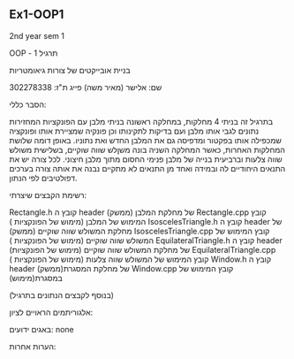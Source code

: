 ## Ex1-OOP1
2nd year sem 1

OOP - תרגיל 1

בניית אובייקטים של צורות גיאומטריות

שם: אלישר (מאיר משה) פייג
ת"ז: 302278338

הסבר כללי:

בתרגיל זה בניתי 4 מחלקות, במחלקה ראשונה בניתי מלבן 
עם הפונקציות המחזירות נתונים לגבי אותו מלבן ועם בדיקות
 לתקינותו וכן פונקיה שמציירת אותו ופונקציה שמכפילה אותו
בפקטור ומדפיסה גם את המלבן החדש ואת נתוניו.
באופן דומה שלושת המחלקות האחרות, כאשר המחלקה השניה 
בונה משןלש שווה  שוקיים, בשלישית משולש שווה צלעות
וברביעית בנייה של מלבן פנימי החסום מתוך מלבן חיצוני.
לכל צורה יש את התנאים היחודיים לה ובמידה ואחד מן התנאים 
לא מתקיים נבנה את אותה צורה בערכים דפולטיבים לפי הנתון. 

רשימת הקבצים שיצרתי:

Rectangle.h
קובץ ה header של מחלקת המלבן (ממשק)
Rectangle.cpp
קובץ המימוש של המלבן (מימוש של הפונקציות )
IsoscelesTriangle.h
קובץ ה header של מחלקת המשולש שווה שוקיים (ממשק)
IsoscelesTriangle.cpp
קובץ המימוש של המשולש שווה שוקיים (מימוש של הפונקציות )
EquilateralTriangle.h
קובץ ה header של מחלקת המשולש שווה שוקיים (מימוש של הפונקציות)
EquilateralTriangle.cpp
קובץ המימוש של המשולש שווה צלעות (מימוש של הפונקציות )
Window.h
קובץ ה header של מחלקת המסגרת(ממשק)
Window.cpp
קובץ המימוש של במסגרת(מימוש)

(בנוסף לקבצים הנתונים בתרגיל)

אלגוריתמים הראויים לציון:



באגים ידועים:
none


הערות אחרות:
